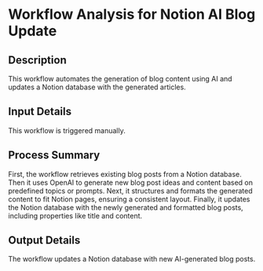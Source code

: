 # Workflow Analysis for Notion AI Blog Update

## Description
This workflow automates the generation of blog content using AI and updates a Notion database with the generated articles.

## Input Details
This workflow is triggered manually.

## Process Summary
First, the workflow retrieves existing blog posts from a Notion database. Then it uses OpenAI to generate new blog post ideas and content based on predefined topics or prompts. Next, it structures and formats the generated content to fit Notion pages, ensuring a consistent layout. Finally, it updates the Notion database with the newly generated and formatted blog posts, including properties like title and content.

## Output Details
The workflow updates a Notion database with new AI-generated blog posts.
